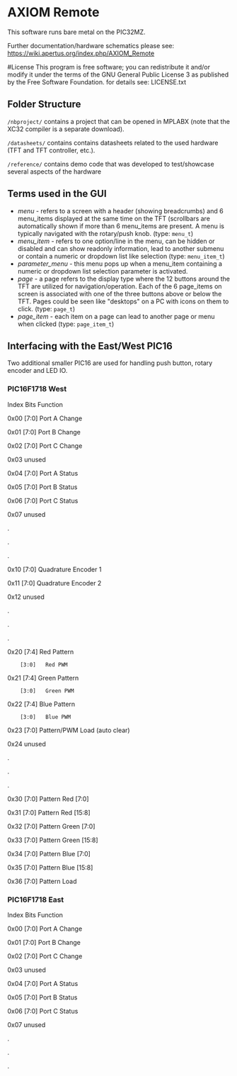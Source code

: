 # AXIOM Remote
This software runs bare metal on the PIC32MZ. 

Further documentation/hardware schematics please see:
https://wiki.apertus.org/index.php/AXIOM_Remote

#License
This program is free software; you can redistribute it and/or modify
it under the terms of the GNU General Public License 3 as published 
by the Free Software Foundation.
for details see: LICENSE.txt
 
## Folder Structure
```/nbproject/``` contains a project that can be opened in MPLABX (note that the XC32 compiler is a separate download).

```/datasheets/``` contains contains datasheets related to the used hardware (TFT and TFT controller, etc.).

```/reference/``` contains demo code that was developed to test/showcase several aspects of the hardware

## Terms used in the GUI
* *menu* - refers to a screen with a header (showing breadcrumbs) and 6 menu_items displayed at the same time on the TFT (scrollbars are automatically shown if more than 6 menu_items are present. A menu is typically navigated with the rotary/push knob.  (type: ```menu_t```)
* *menu_item* - refers to one option/line in the menu, can be hidden or disabled and can show readonly information, lead to another submenu or contain a numeric or dropdown list like selection (type: ```menu_item_t```)
* *parameter_menu* - this menu pops up when a menu_item containing a numeric or dropdown list selection parameter is activated.
* *page* -  a page refers to the display type where the 12 buttons around the TFT are utilized for navigation/operation. Each of the 6 page_items on screen is associated with one of the three buttons above or below the TFT. Pages could be seen like "desktops" on a PC with icons on them to click. (type: ```page_t```)
* *page_item* - each item on a page can lead to another page or menu when clicked (type: ```page_item_t```)

## Interfacing with the East/West PIC16
Two additional smaller PIC16 are used for handling push button, rotary encoder and LED IO.

### PIC16F1718 West

Index   Bits    Function

0x00    [7:0]   Port A Change

0x01    [7:0]   Port B Change

0x02    [7:0]   Port C Change

0x03            unused

0x04    [7:0]   Port A Status

0x05    [7:0]   Port B Status

0x06    [7:0]   Port C Status

0x07            unused

.

.

.

0x10    [7:0]   Quadrature Encoder 1

0x11    [7:0]   Quadrature Encoder 2

0x12            unused

.

.

.

0x20    [7:4]   Red Pattern

        [3:0]   Red PWM
        
0x21    [7:4]   Green Pattern

        [3:0]   Green PWM
        
0x22    [7:4]   Blue Pattern

        [3:0]   Blue PWM
        
0x23    [7:0]   Pattern/PWM Load (auto clear)

0x24            unused

.

.

.

0x30    [7:0]   Pattern Red [7:0]

0x31    [7:0]   Pattern Red [15:8]

0x32    [7:0]   Pattern Green [7:0]

0x33    [7:0]   Pattern Green [15:8]

0x34    [7:0]   Pattern Blue [7:0]

0x35    [7:0]   Pattern Blue [15:8]

0x36    [7:0]   Pattern Load



### PIC16F1718 East

Index   Bits    Function

0x00    [7:0]   Port A Change

0x01    [7:0]   Port B Change

0x02    [7:0]   Port C Change

0x03            unused

0x04    [7:0]   Port A Status

0x05    [7:0]   Port B Status

0x06    [7:0]   Port C Status

0x07            unused

.

.

.
